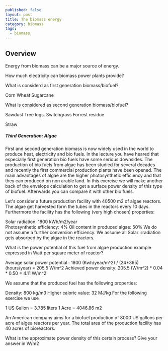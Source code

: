```yaml
---
published: false
layout: post
title: The biomass energy
category: biomass
tags:
  - biomass
---
```

## Overview


Energy from biomass can be a major source of energy.

How much electricity can biomass power plants provide?



What is considerd as first generation biomass/biofuel?


Corn
Wheat
Sugarcane



What is considered as second generation biomass/biofuel?

Sawdust
Tree logs.
Switchgrass
Forrest residue



Straw


##### Third Generation: Algae

First and second generation biomass is now widely used in the world to produce heat, electricity and bio fuels. In the lecture you have heared that especially first generation bio fuels have some serious downsides. The production of bio fuels from algae has been studied for several decades and recently the first commercial production plants have been opened. The main advantages of algae are the higher photosynthetic efficiency and that they can produced on non arable land. In this exercise we will make another back of the envelope calculation to get a surface power density of this type of biofuel. Afterwards you can compare it with other bio fuels.

Let's consider a future production facility with 40500 m2 of algae reactors. The algae get harvested form the tubes in the reactors every 10 days. Furthermore the facility has the following (very high chosen) properties:

Solar radiation: 1800  kWh/m2/year  
Photosynthetic efficiency: 4%
Oil content in produced algae: 50%
We do not assume a further conversion efficiency.
We assume all Solar irradiation gets absorbed by the algae in the reactors.

What is the power potential of this fuel from algae production example expressed in Watt per square meter of reactor?

Average solar power potential : 1800 (Kwh/year/m^2) / (24*365) (hours/year) = 205.5 W/m^2
Achieved power density: 205.5 (W/m^2) * 0.04 * 0.50 = 4.11 W/m^2

We assume that the produced fuel has the following properties:

Density: 800 kg/m3
Higher caloric value: 32 MJ/kg
For the following exercise we use

1 US Gallon = 3.785 liters
1 Acre = 4046.86 m2


An American company aims for a biofuel production of 8000 US gallons per acre of algea reactors per year. The total area of the production facility has 40 acres of bioreactors.

What is the approximate power density of this certain process? Give your answer in W/m2

















